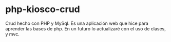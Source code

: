 # php-kiosco-crud
Crud hecho con PHP y MySql.
Es una aplicación web que hice para aprender las bases de php. 
En un futuro lo actualizaré con el uso de clases, y mvc.
